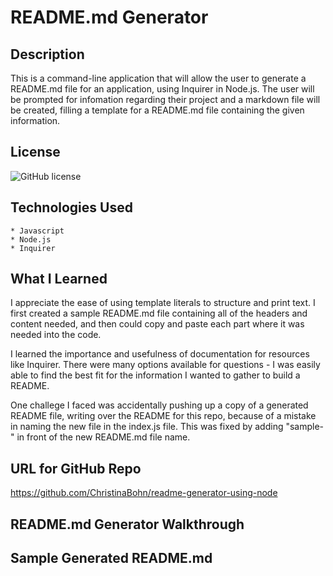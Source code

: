 # README.md Generator

## Description

This is a command-line application that will allow the user to generate a README.md file for an application, using Inquirer in Node.js. The user will be prompted for infomation regarding their project and a markdown file will be created, filling a template for a README.md file containing the given information.

## License

![GitHub license](https://img.shields.io/badge/license-MIT-blue.svg)

## Technologies Used

    * Javascript
    * Node.js
    * Inquirer


## What I Learned

I appreciate the ease of using template literals to structure and print text. I first created a sample README.md file containing all of the headers and content needed, and then could copy and paste each part where it was needed into the code.

I learned the importance and usefulness of documentation for resources like Inquirer. There were many options available for questions - I was easily able to find the best fit for the information I wanted to gather to build a README.

One challege I faced was accidentally pushing up a copy of a generated README file, writing over the README for this repo, because of a mistake in naming the new file in the index.js file. This was fixed by adding "sample-" in front of the new README.md file name.

## URL for GitHub Repo

https://github.com/ChristinaBohn/readme-generator-using-node

## README.md Generator Walkthrough

## Sample Generated README.md
  